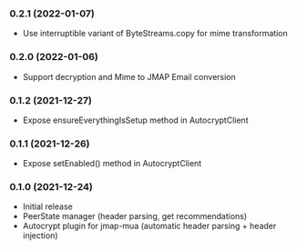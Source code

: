 ### 0.2.1 (2022-01-07)

* Use interruptible variant of ByteStreams.copy for mime transformation

### 0.2.0 (2022-01-06)

* Support decryption and Mime to JMAP Email conversion

### 0.1.2 (2021-12-27)

* Expose ensureEverythingIsSetup method in AutocryptClient

### 0.1.1 (2021-12-26)

* Expose setEnabled() method in AutocryptClient

### 0.1.0 (2021-12-24)

* Initial release
* PeerState manager (header parsing, get recommendations)
* Autocrypt plugin for jmap-mua (automatic header parsing + header injection)
